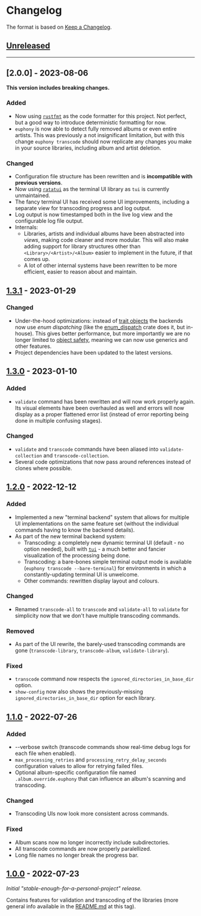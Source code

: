 # Changelog
The format is based on [Keep a Changelog](https://keepachangelog.com/en/1.0.0/).



## [Unreleased]


---

## [2.0.0] - 2023-08-06
**This version includes breaking changes.**

### Added
- Now using [`rustfmt`](https://github.com/rust-lang/rustfmt) as the code formatter for this project. Not perfect, but a good way to introduce deterministic formatting for now.
- `euphony` is now able to detect fully removed albums or even entire artists. This was previously a not insignificant limitation, but with this change `euphony transcode` should now replicate any changes you make in your source libraries, including album and artist deletion.

### Changed
- Configuration file structure has been rewritten and is **incompatible with previous versions**.
- Now using [`ratatui`](https://github.com/ratatui-org/ratatui) as the terminal UI library as `tui` is currently unmaintained.
- The fancy terminal UI has received some UI improvements, including a separate view for transcoding progress and log output.
- Log output is now timestamped both in the live log view and the configurable log file output.
- Internals:
  - Libraries, artists and individual albums have been abstracted into *views*, making code cleaner and more modular. This will also make adding support for library structures other than `<Library>/<Artist>/<Album>` easier to implement in the future, if that comes up.
  - A lot of other internal systems have been rewritten to be more efficient, easier to reason about and maintain.


## [1.3.1] - 2023-01-29

### Changed
- Under-the-hood optimizations: instead of [trait objects](https://doc.rust-lang.org/book/ch17-02-trait-objects.html) 
  the backends now use *enum dispatching* (like the [enum_dispatch](https://docs.rs/enum_dispatch/latest/enum_dispatch/) crate does it, but in-house). 
  This gives better performance, but more importantly we are no longer limited to [object safety](https://doc.rust-lang.org/reference/items/traits.html#object-safety), 
  meaning we can now use generics and other features.
- Project dependencies have been updated to the latest versions.


## [1.3.0] - 2023-01-10

### Added
- `validate` command has been rewritten and will now work properly again. Its visual elements have been overhauled as well 
   and errors will now display as a proper flattened error list (instead of error reporting being done in multiple confusing stages).

### Changed
- `validate` and `transcode` commands have been aliased into `validate-collection` and `transcode-collection`.
- Several code optimizations that now pass around references instead of clones where possible.


## [1.2.0] - 2022-12-12

### Added
- Implemented a new "terminal backend" system that allows for multiple UI implementations on the same feature set (without the individual commands having to know the backend details).
- As part of the new terminal backend system: 
  - Transcoding: a completely new dynamic terminal UI (default - no option needed), built with [`tui`](https://docs.rs/tui/latest/tui/) - a much better and fancier visualization of the processing being done.
  - Transcoding: a bare-bones simple terminal output mode is available (`euphony transcode --bare-terminal`) for environments in which a constantly-updating terminal UI is unwelcome.
  - Other commands: rewritten display layout and colours.

### Changed
- Renamed `transcode-all` to `transcode` and `validate-all` to `validate` for simplicity now that we don't have multiple transcoding commands.

### Removed
- As part of the UI rewrite, the barely-used transcoding commands are gone (`transcode-library`, `transcode-album`, `validate-library`).

### Fixed
- `transcode` command now respects the `ignored_directories_in_base_dir` option.
- `show-config` now also shows the previously-missing `ignored_directories_in_base_dir` option for each library.


## [1.1.0] - 2022-07-26

### Added
- --verbose switch (transcode commands show real-time debug logs for each file when enabled).
- `max_processing_retries` and `processing_retry_delay_seconds` configuration values to allow for retrying failed files.
- Optional album-specific configuration file named `.album.override.euphony` that can influence an album's scanning and transcoding.

### Changed
- Transcoding UIs now look more consistent across commands.

### Fixed
- Album scans now no longer incorrectly include subdirectories.
- All transcode commands are now properly paralellized.
- Long file names no longer break the progress bar.


## [1.0.0] - 2022-07-23

*Initial "stable-enough-for-a-personal-project" release.*

Contains features for validation and transcoding of the libraries 
(more general info available in the [README.md](https://github.com/DefaultSimon/euphony/blob/0cb64bc5864b89e52c2d5e7ee474bb6ccf2141e2/README.md) at this tag).



[Unreleased]: https://github.com/DefaultSimon/euphony/compare/v1.3.1...HEAD
[1.3.1]: https://github.com/DefaultSimon/euphony/compare/v1.3.0...v1.3.1
[1.3.0]: https://github.com/DefaultSimon/euphony/compare/v1.2.0...v1.3.0
[1.2.0]: https://github.com/DefaultSimon/euphony/compare/v1.1.0...v1.2.0
[1.1.0]: https://github.com/DefaultSimon/euphony/compare/v1.0.0...v1.1.0
[1.0.0]: https://github.com/DefaultSimon/euphony/compare/93d88c4fdbbdf40697cc50e97c92366e02d84e15...v1.0.0
